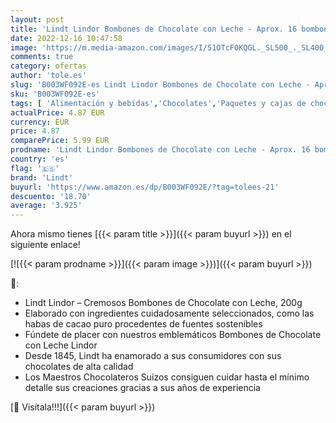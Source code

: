 ```yaml
---
layout: post
title: 'Lindt Lindor Bombones de Chocolate con Leche - Aprox. 16 bombones  200 g'
date: 2022-12-16 10:47:58
image: 'https://m.media-amazon.com/images/I/51OTcF0KQGL._SL500_._SL400_.jpg'
comments: true
category: ofertas
author: 'tole.es'
slug: 'B003WF092E-es Lindt Lindor Bombones de Chocolate con Leche - Aprox. 16...'
sku: 'B003WF092E-es'
tags: [ 'Alimentación y bebidas','Chocolates','Paquetes y cajas de chocolate','Snacks y dulces','bombones','lindt','🇪🇸', ]
actualPrice: 4.87 EUR
currency: EUR
price: 4.87
comparePrice: 5.99 EUR
prodname: 'Lindt Lindor Bombones de Chocolate con Leche - Aprox. 16 bombones  200 g'
country: 'es'
flag: '🇪🇸'
brand: 'Lindt'
buyurl: 'https://www.amazon.es/dp/B003WF092E/?tag=tolees-21'
descuento: '18.70'
average: '3.925'
---
```


Ahora mismo tienes [{{< param title >}}]({{< param buyurl >}}) en el siguiente enlace!

[![{{< param prodname >}}]({{< param image >}})]({{< param buyurl >}})

🔎:

- Lindt Lindor – Cremosos Bombones de Chocolate con Leche, 200g
- Elaborado con ingredientes cuidadosamente seleccionados, como las habas de cacao puro procedentes de fuentes sostenibles
- Fúndete de placer con nuestros emblemáticos Bombones de Chocolate con Leche Lindor
- Desde 1845, Lindt ha enamorado a sus consumidores con sus chocolates de alta calidad
- Los Maestros Chocolateros Suizos consiguen cuidar hasta el mínimo detalle sus creaciones gracias a sus años de experiencia

[🛒 Visítala!!!]({{< param buyurl >}})
